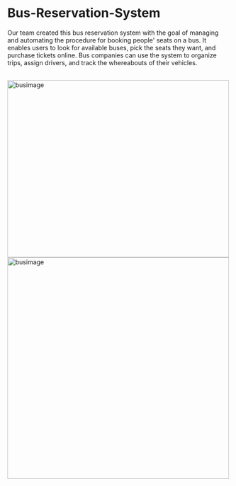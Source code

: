 <h1>Bus-Reservation-System</h1>
<p>
Our team created this bus reservation system with the goal of managing and automating the procedure for booking people' seats on a bus. It enables users to look for available buses, pick the seats they want, and purchase tickets online. Bus companies can use the system to organize trips, assign drivers, and track the whereabouts of their vehicles.
</p>
<br>
<img border-radius=8px; align-items=center; width=500; height=400; alt= busimage src ="https://busticketbookingsystemcw.files.wordpress.com/2021/08/online-bus-ticket-booking-system.....png?w=1024"/>
<br>
<img  border-radius=8px; align-items=center; width=500; height=500; align=center width=500 height=500 alt= busimage src ="https://bdtask.com/blog/assets/plugins/ckfinder/core/connector/php/uploads/images/features%20of%20bus%20reservation%20system.jpg"/>
